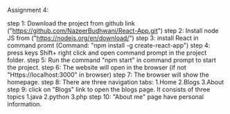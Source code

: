Assignment 4:

step 1: Download the project from github link ("https://github.com/NazeerBudhwani/React-App.git")
step 2: Install node JS from ("https://nodejs.org/en/download/")
step 3: install React in command promt (Command: "npm install -g create-react-app")
step 4: press keys Shift+ right click and open command prompt in the project folder.
step 5: Run the command "npm start" in command prompt to start the project.
step 6: The website will open in the browser (if not "Https://localhost:3000" in browser)
step 7: The browser will show the homepage.
step 8: There are three navigation tabs: 1.Home 2.Blogs 3.About
step 9: click on "Blogs" link to open the blogs page. It consists of three topics 1.java 2.python 3.php
step 10: "About me" page have personal information.
